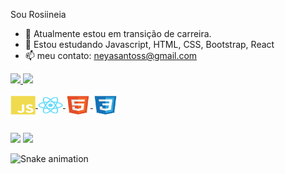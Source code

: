 Sou Rosiineia

- 🔭 Atualmente estou em transição de carreira.
- 🌱 Estou estudando Javascript, HTML, CSS, Bootstrap, React
- 📫 meu contato: neyasantoss@gmail.com

 <div>
  <a href="https://github.com/Rosiineia">
  <img height="180em" src="https://github-readme-stats.vercel.app/api?username=Rosiineia&show_icons=true&theme=dracula&include_all_commits=true&count_private=true"/>
  <img height="180em" src="https://github-readme-stats.vercel.app/api/top-langs/?username=Rosiineia&layout=compact&langs_count=7&theme=dracula"/>
</div>
<div style="display: inline_block"><br>
  <img align="center" alt="Rafa-Js" height="30" width="40" src="https://raw.githubusercontent.com/devicons/devicon/master/icons/javascript/javascript-plain.svg">
  <img align="center" alt="Rafa-React" height="30" width="40" src="https://raw.githubusercontent.com/devicons/devicon/master/icons/react/react-original.svg">
  <img align="center" alt="Rafa-HTML" height="30" width="40" src="https://raw.githubusercontent.com/devicons/devicon/master/icons/html5/html5-original.svg">
  <img align="center" alt="Rafa-CSS" height="30" width="40" src="https://raw.githubusercontent.com/devicons/devicon/master/icons/css3/css3-original.svg">
 
</div>
 
 ##
 
 <div> 
  <a href = "mailto:neyasantoss@gmail.com"><img src="https://img.shields.io/badge/-Gmail-%23333?style=for-the-badge&logo=gmail&logoColor=white" target="_blank"></a>
 <a href="linkedin.com/in/rosineia-jesus-81aa3421" target="_blank"><img src="https://img.shields.io/badge/LinkedIn-0077B5?style=for-the-badge&logo=linkedin&logoColor=white" target="_blank"></a> 
 
 
 
![Snake animation](https://github.com/rosiineia/blob/output/github-contribution-grid-snake.svg)
 
</div>
  
